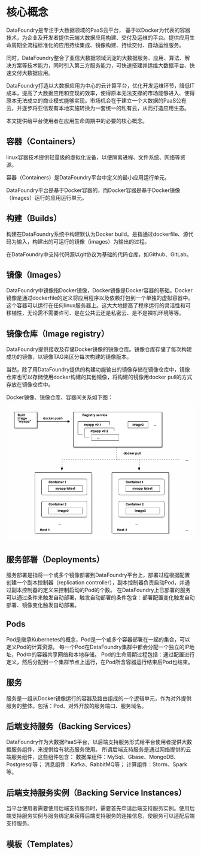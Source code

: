 # 核心概念

DataFoundry是专注于大数据领域的PaaS云平台， 基于以Docker为代表的容器技术，为企业及开发者提供云端大数据应用构建、交付及运维的平台。提供应用生命周期全流程标准化的应用持续集成、镜像构建、持续交付、自动运维服务。

同时，DataFoundry整合了亚信大数据领域沉淀的大数据服务、应用、算法、解决方案等技术能力，同时引入第三方服务能力，可快速搭建并运维大数据平台、快速交付大数据应用。

DataFoundry打造以大数据应用为中心的云计算平台，优化开发运维环节，降低IT成本，提高了大数据应用和变现的效率，使得原本无法支撑的市场能够进入、使得原本无法成立的商业模式能够实现。市场机会在于建立一个大数据的PaaS公有云，并逐步将亚信现有本地实施转换为一套统一的私有云，从而打造应用生态。

本文提供给平台使用者在应用生命周期中的必要的核心概念。
    
## 容器（Containers）

linux容器技术提供轻量级的虚拟化设备，以便隔离进程、文件系统、网络等资源。

容器（Containers）是DataFoundry平台中定义的最小应用运行单元。

DataFoundry平台是基于Docker容器的，而Docker容器是基于Docker镜像（Images）运行的应用运行单元。
    
## 构建（Builds）

构建在DataFoundry系统中构建默认为Docker build。是指通过dockerfile、源代码为输入，构建出的可运行的镜像（images）为输出的过程。

在DataFoundry中支持代码源以git协议为基础的代码仓库，如Github、GitLab。
    
## 镜像（Images）
    
DataFoundry中镜像指Docker镜像，Docker镜像是Docker容器的基础。Docker镜像是通过dockerfile的定义将应用程序以及依赖打包到一个单独的虚拟容器中。这个容器可以运行在任何linux服务器上。这大大地提高了程序运行的灵活性和可移植性，无论需不需要许可、是在公共云还是私密云、是不是裸机环境等等。
    
## 镜像仓库（Image registry）
    
DataFoundry提供接收及存储Docker镜像的镜像仓库。镜像仓库存储了每次构建成功的镜像，以镜像TAG来区分每次构建的镜像版本。

当然，除了用DataFoundry提供的构建功能输出的镜像存储在镜像仓库中，镜像仓库也可以存储使用docker构建的其他镜像，将构建的镜像用docker pull的方式存放在镜像仓库中。

Docker镜像、镜像仓库、容器间关系如下图：
![](registry.png)


## 服务部署（Deployments）

服务部署是指将一个或多个镜像部署到DataFoundry平台上，部署过程根据配置创建一个副本控制器（replication controller），副本控制器负责启动Pod，并通过副本控制器的定义来控制启动的Pod的个数。
在DataFoundry上已部署的服务可以通过条件来触发自动部署，触发自动部署的条件包含：部署配置变化触发自动部署、镜像变化触发自动部署。

## Pods

Pod是继承Kubernetes的概念，Pod是一个或多个容器部署在一起的集合，可以定义Pod的计算资源。
每一个Pod在DataFoundry集群中都会分配一个独立的IP地址，Pod中的容器共享网络和本地存储。
Pod的生命周期过程包括：通过配置进行定义，然后分配到一个集群节点上运行，在Pod所含容器运行结束后Pod也结束。
    
## 服务

服务是一组从Docker镜像运行的容器及路由组成的一个逻辑单元，作为对外提供服务的整体。包括：Pod、对外开放的服务端口、服务域名。

## 后端支持服务（Backing Services）

DataFoundry作为大数据PaaS平台，以后端支持服务形式给平台使用者提供大数据服务组件，来提供给有状态服务使用。
所谓后端支持服务是通过网络提供的云端服务组件，这些组件包含：
数据库组件：MySql、Gbase、MongoDB、Postgresql等；
消息组件：Kafka、RabbitMQ等；
计算组件：Storm、Spark等。

## 后端支持服务实例（Backing Service Instances）

当平台使用者需要使用后端支持服务时，需要首先申请后端支持服务实例。使用后端支持服务实例与服务绑定来获得后端支持服务的连接信息，使服务可以适配后端支持服务。

## 模板（Templates）





